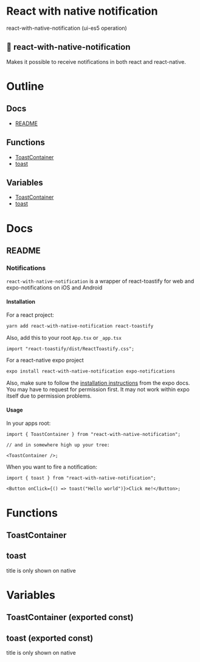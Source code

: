 # React with native notification

react-with-native-notification (ui-es5 operation)


## 🔔 react-with-native-notification

Makes it possible to receive notifications in both react and react-native.




# Outline

## Docs

- [README](#readme)

## Functions

- [ToastContainer](#ToastContainer)
- [toast](#toast)

## Variables

- [ToastContainer](#toastcontainer)
- [toast](#toast)



# Docs

## README

### Notifications

`react-with-native-notification` is a wrapper of react-toastify for web and expo-notifications on iOS and Android


#### Installation

For a react project:

```bash
yarn add react-with-native-notification react-toastify
```

Also, add this to your root `App.tsx` or `_app.tsx`

```tsx
import "react-toastify/dist/ReactToastify.css";
```

For a react-native expo project

```bash
expo install react-with-native-notification expo-notifications
```

Also, make sure to follow the [installation instructions](https://docs.expo.dev/versions/latest/sdk/notifications/) from the expo docs. You may have to request for permission first. It may not work within expo itself due to permission problems.


#### Usage

In your apps root:

```tsx
import { ToastContainer } from "react-with-native-notification";

// and in somewhere high up your tree:

<ToastContainer />;
```

When you want to fire a notification:

```tsx
import { toast } from "react-with-native-notification";

<Button onClick={() => toast("Hello world")}>Click me!</Button>;
```


# Functions

## ToastContainer

## toast

title is only shown on native



# Variables

## ToastContainer (exported const)

## toast (exported const)

title is only shown on native

